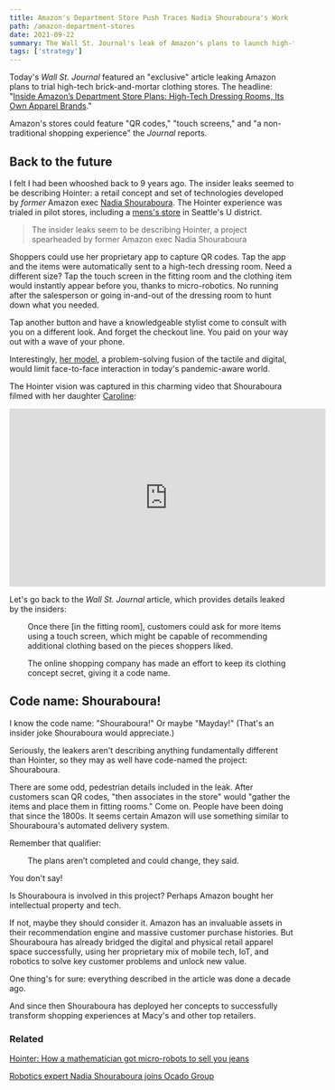 ```yaml
---
title: Amazon's Department Store Push Traces Nadia Shouraboura's Work
path: /amazon-department-stores
date: 2021-09-22
summary: The Wall St. Journal's leak of Amazon's plans to launch high-tech apparel stores is reminiscent of Nadia Shouraboura's work.
tags: ['strategy']
---
```


Today's <em>Wall St. Journal</em> featured an "exclusive" article leaking Amazon plans to trial high-tech brick-and-mortar clothing stores. The headline: "<a href="https://www.wsj.com/articles/inside-amazons-department-store-plans-high-tech-dressing-rooms-its-own-apparel-brands-11632303002" target="blank">Inside Amazon’s Department Store Plans: High-Tech Dressing Rooms, Its Own Apparel Brands</a>." 

Amazon's stores could feature "QR codes," "touch screens," and "a non-traditional shopping experience" the <em>Journal</em> reports.

## Back to the future 

I felt I had been whooshed back to 9 years ago. The insider leaks seemed to be describing Hointer: a retail concept and set of technologies developed by <em>former</em> Amazon exec <a href="https://www.linkedin.com/in/nadiashouraboura/" target="blank">Nadia Shouraboura</a>. The Hointer experience was trialed in pilot stores, including a <a href="https://www.geekwire.com/2012/hointer-robot-jeans-clothing-apparel-store-startup/" target="blank">mens's store</a> in Seattle's U district.

> The insider leaks seem to be describing Hointer, a project spearheaded by former Amazon exec Nadia Shouraboura 

Shoppers could use her proprietary app to capture QR codes. Tap the app and the items were automatically sent to a high-tech dressing room. Need a different size? Tap the touch screen in the fitting room and the clothing item would instantly appear before you, thanks to micro-robotics. No running after the salesperson or going in-and-out of the dressing room to hunt down what you needed. 

Tap another button and have a knowledgeable stylist come to consult with you on a different look. And forget the checkout line. You paid on your way out with a wave of your phone. 

Interestingly, <a href="https://www.youtube.com/watch?v=O_G8m4FLk6g" target="blank">her model</a>, a problem-solving fusion of the tactile and digital, would limit face-to-face interaction in today's pandemic-aware world.

The Hointer vision was captured in this charming video that Shouraboura filmed with her daughter <a href="https://www.linkedin.com/in/caroline-shouraboura-527a9693/" target="blank">Caroline</a>: 

<iframe width="560" height="315" src="https://www.youtube.com/embed/Hq9ZIW79_18" title="YouTube video player" frameborder="0" allow="accelerometer; autoplay; clipboard-write; encrypted-media; gyroscope; picture-in-picture" allowfullscreen></iframe>

Let's go back to the <em>Wall St. Journal</em> article, which provides details leaked by the insiders: 

<div style="padding-left: 2.3em;><p>One idea that has been tested is for customers to scan QR codes of items they want to try on by using a smartphone app . . . </a></divp

<div style="padding-left: 2.3em;><p>Once there [in the fitting room], customers could ask for more items using a touch screen, which might be capable of recommending additional clothing based on the pieces shoppers liked.</p></div>

<div style="padding-left: 2.3em;><p>. . .  Robots or other forms of automation could eventually be deployed in the stores, one of the people said.</p></div>

The article continues: 

<div style="padding-left: 2.3em;><p>The online shopping company has made an effort to keep its clothing concept secret, giving it a code name. </p></div>

## Code name: Shouraboura!

I know the code name: "Shouraboura!" Or maybe "Mayday!" (That's an insider joke Shouraboura would appreciate.) 

Seriously, the leakers aren't describing anything fundamentally different than Hointer, so they may as well have code-named the project: Shouraboura. 

There are some odd, pedestrian details included in the leak. After customers scan QR codes, "then associates in the store" would "gather the items and place them in fitting rooms." Come on. People have been doing that since the 1800s. It seems certain Amazon will use something similar to Shouraboura's automated delivery system.

Remember that qualifier:

<div style="padding-left: 2.3em;><p>Robots or other forms of automation could eventually be deployed in the stores, one of the people said.</p></div>

<div style="padding-left: 2.3em;><p>The plans aren’t completed and could change, they said.</p></div>

You don't say!

Is Shouraboura is involved in this project? Perhaps Amazon bought her intellectual property and tech. 

If not, maybe they should consider it. Amazon has an invaluable assets in their recommendation engine and massive customer purchase histories. But Shouraboura has already bridged the digital and physical retail apparel space successfully, using her proprietary mix of mobile tech, IoT, and robotics to solve key customer problems and unlock new value.

One thing's for sure: everything described in the article was done a decade ago. 

And since then Shouraboura has deployed her concepts to successfully transform shopping experiences at Macy's and other top retailers.


### Related

<a href="https://www.smh.com.au/business/companies/hointer-how-a-mathematician-got-microrobots-to-sell-you-jeans-20140722-zvqel.html" target="blank">Hointer: How a mathematician got micro-robots to sell you jeans</a>

<a href="https://retailtechinnovationhub.com/home/2021/8/24/robotics-expert-nadia-shouraboura-joins-ocado-group" target="blank">Robotics expert Nadia Shouraboura joins Ocado Group</a>
